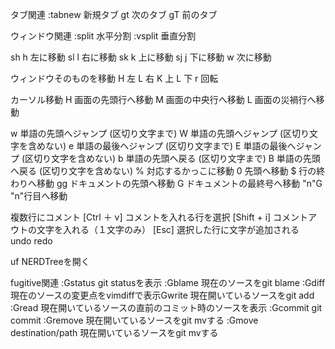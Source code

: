 タブ関連
:tabnew  新規タブ
gt       次のタブ
gT       前のタブ

ウィンドウ関連
:split  水平分割
:vsplit  垂直分割

sh <C-w>h  左に移動
sl <C-w>l  右に移動
sk <C-w>k  上に移動
sj <C-w>j  下に移動
<C-w>w  次に移動

ウィンドウそのものを移動
<C-w>H  左
<C-w>L  右
<C-w>K  上
<C-w>L  下
<C-w>r  回転

カーソル移動
H     画面の先頭行へ移動
M     画面の中央行へ移動
L     画面の災禍行へ移動

w     単語の先頭へジャンプ (区切り文字まで)
W     単語の先頭へジャンプ (区切り文字を含めない)
e     単語の最後へジャンプ (区切り文字まで)
E     単語の最後へジャンプ (区切り文字を含めない)
b     単語の先頭へ戻る (区切り文字まで)
B     単語の先頭へ戻る (区切り文字を含めない)
%     対応するかっこに移動
0     先頭へ移動
$     行の終わりへ移動
gg    ドキュメントの先頭へ移動
G     ドキュメントの最終号へ移動
"n"G  "n"行目へ移動

複数行にコメント
[Ctrl ＋ v] コメントを入れる行を選択
[Shift + i] コメントアウトの文字を入れる（１文字のみ）
[Esc] 選択した行に文字が追加される　
<C-z> undo
<C-r> redo

uf  NERDTreeを開く

fugitive関連
:Gstatus  git statusを表示
:Gblame   現在のソースをgit blame
:Gdiff    現在のソースの変更点をvimdiffで表示Gwrite   現在開いているソースをgit add
:Gread    現在開いているソースの直前のコミット時のソースを表示
:Gcommit  git commit
:Gremove  現在開いているソースをgit mvする
:Gmove destination/path   現在開いているソースをgit mvする

